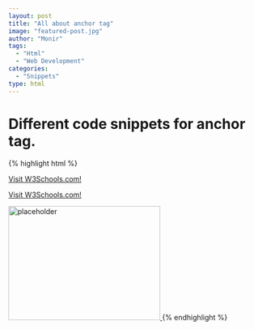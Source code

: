 ```yaml
---
layout: post
title: "All about anchor tag"
image: "featured-post.jpg"
author: "Monir"
tags:
  - "Html"
  - "Web Development"
categories:
  - "Snippets"
type: html  
---
```


# Different code snippets for anchor tag.

{% highlight html %}
<!--- normal a tag -->
<a href="http://www.w3schools.com">Visit W3Schools.com!</a>

<!--- normal a tag open in new window -->
<a href="http://www.w3schools.com" target="_blank">Visit W3Schools.com!</a>

<!--- a tag in image tag with download attribute -->
<a href="resource/placeholder.jpg" download>
	<img border="0" src="resource/placeholder.jpg" alt="placeholder" width="300" height="225">
</a>
{% endhighlight %}
